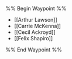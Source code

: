 %% Begin Waypoint %%
- [[Arthur Lawson]]
- [[Carrie McKenna]]
- [[Cecil Ackroyd]]
- [[Felix Shapiro]]

%% End Waypoint %%
